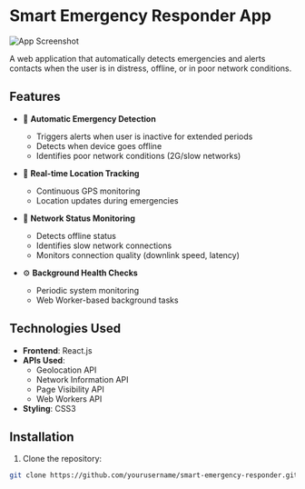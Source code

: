 # Smart Emergency Responder App

![App Screenshot](./screenshot.png) <!-- Add a screenshot if available -->

A web application that automatically detects emergencies and alerts contacts when the user is in distress, offline, or in poor network conditions.

## Features

- 🚨 **Automatic Emergency Detection**
  - Triggers alerts when user is inactive for extended periods
  - Detects when device goes offline
  - Identifies poor network conditions (2G/slow networks)

- 📍 **Real-time Location Tracking**
  - Continuous GPS monitoring
  - Location updates during emergencies

- 📶 **Network Status Monitoring**
  - Detects offline status
  - Identifies slow network connections
  - Monitors connection quality (downlink speed, latency)

- ⚙️ **Background Health Checks**
  - Periodic system monitoring
  - Web Worker-based background tasks

## Technologies Used

- **Frontend**: React.js
- **APIs Used**:
  - Geolocation API
  - Network Information API
  - Page Visibility API
  - Web Workers API
- **Styling**: CSS3

## Installation

1. Clone the repository:
```bash
git clone https://github.com/yourusername/smart-emergency-responder.git
